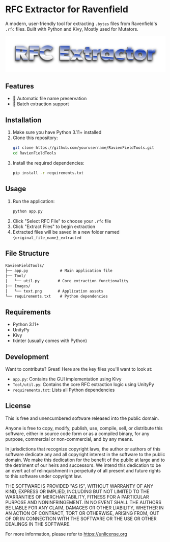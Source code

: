 # RFC Extractor for Ravenfield

A modern, user-friendly tool for extracting `.bytes` files from Ravenfield's `.rfc` files. Built with Python and Kivy, Mostly used for Mutators.

![RFC Extractor Interface](Images/text.png)

## Features

- 🔄 Automatic file name preservation
- 💾 Batch extraction support

## Installation

1. Make sure you have Python 3.11+ installed
2. Clone this repository:
   ```bash
   git clone https://github.com/yourusername/RavienFieldTools.git
   cd RavienFieldTools
   ```
3. Install the required dependencies:
   ```bash
   pip install -r requirements.txt
   ```

## Usage

1. Run the application:
   ```bash
   python app.py
   ```
2. Click "Select RFC File" to choose your `.rfc` file
3. Click "Extract Files" to begin extraction
4. Extracted files will be saved in a new folder named `{original_file_name}_extracted`

## File Structure

```
RavienFieldTools/
├── app.py              # Main application file
├── Tool/
│   └── util.py        # Core extraction functionality
├── Images/
│   └── text.png       # Application assets
└── requirements.txt    # Python dependencies
```

## Requirements

- Python 3.11+
- UnityPy
- Kivy
- tkinter (usually comes with Python)

## Development

Want to contribute? Great! Here are the key files you'll want to look at:

- `app.py`: Contains the GUI implementation using Kivy
- `Tool/util.py`: Contains the core RFC extraction logic using UnityPy
- `requirements.txt`: Lists all Python dependencies

## License

This is free and unencumbered software released into the public domain.

Anyone is free to copy, modify, publish, use, compile, sell, or
distribute this software, either in source code form or as a compiled
binary, for any purpose, commercial or non-commercial, and by any
means.

In jurisdictions that recognize copyright laws, the author or authors
of this software dedicate any and all copyright interest in the
software to the public domain. We make this dedication for the benefit
of the public at large and to the detriment of our heirs and
successors. We intend this dedication to be an overt act of
relinquishment in perpetuity of all present and future rights to this
software under copyright law.

THE SOFTWARE IS PROVIDED "AS IS", WITHOUT WARRANTY OF ANY KIND,
EXPRESS OR IMPLIED, INCLUDING BUT NOT LIMITED TO THE WARRANTIES OF
MERCHANTABILITY, FITNESS FOR A PARTICULAR PURPOSE AND NONINFRINGEMENT.
IN NO EVENT SHALL THE AUTHORS BE LIABLE FOR ANY CLAIM, DAMAGES OR
OTHER LIABILITY, WHETHER IN AN ACTION OF CONTRACT, TORT OR OTHERWISE,
ARISING FROM, OUT OF OR IN CONNECTION WITH THE SOFTWARE OR THE USE OR
OTHER DEALINGS IN THE SOFTWARE.

For more information, please refer to <https://unlicense.org> 
